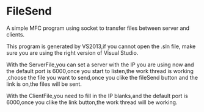 # FileSend
A simple MFC program using socket to transfer files between server and clients.

This program is generated by VS2013,if you cannot open the .sln file, make sure you are using the right version of Visual Studio.

With the ServerFile,you can set a server with the IP you are using now and the default port is 6000,once you start to listen,the work 
thread is working ,choose the file you want to send,once you clike the fileSend button and the link is on,the files will be sent.

With the ClientFile,you need to fill in the IP blanks,and the default port is 6000,once you clike the link button,the work thread will 
be working.
